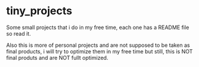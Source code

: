 # tiny_projects
Some small projects that i do in my free time, each one has a README file so read it.

Also this is more of personal projects and are not supposed to be taken as final products, i will try to optimize them in my free time but still, this is NOT final produts and are NOT fullt optimized.
